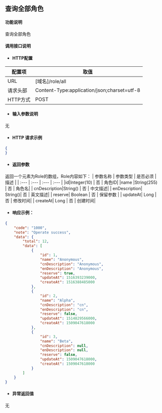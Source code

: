 ## 查询全部角色

#### 功能说明

查询全部角色

#### 调用接口说明

* #### HTTP配置

| 配置项 | 取值 |
| --- | --- |
| URL | \[域名\]/role/all |
| 请求头部 | Content-Type:application/json;charset=utf-8 |
| HTTP方式 | POST|

* #### 输入参数说明
无


* #### HTTP 请求示例
```json
{
}
```

* #### 返回参数
返回一个元素为Role的数组，Role内容如下：
| 参数名称 | 参数类型 | 是否必须 | 描述 |
| :--- | :--- | :--- | :--- |
|id|Integer\(10\) | 否 | 角色ID|
|name |String\(255\) | 否 | 角色名|
| cnDescription|String\(\) | 否 | 中文描述|
| enDescription| String\(\)| 否 | 英文描述|
| reserve| Boolean | 否 | 保留参数 |
| updateAt| Long | 否 | 修改时间|
| createAt| Long | 否 | 创建时间|


* #### 响应示例：

```json
{
    "code": "1000",
    "note": "Operate success",
    "data": {
        "total": 12,
        "data": [
            {
                "id": 1,
                "name": "Anonymous",
                "cnDescription": "Anonymous",
                "enDescription": "Anonymous",
                "reserve": true,
                "updateAt": 1516393239000,
                "createAt": 1516388485000
            },
            {
                "id": 2,
                "name": "Alpha",
                "cnDescription": "cn",
                "enDescription": "cn",
                "reserve": false,
                "updateAt": 1514829566000,
                "createAt": 1509047618000
            },
            {
                "id": 3,
                "name": "Beta",
                "cnDescription": null,
                "enDescription": null,
                "reserve": false,
                "updateAt": 1509047618000,
                "createAt": 1509047618000
            }
        ]
    }
}
```

* #### 异常返回值

无



